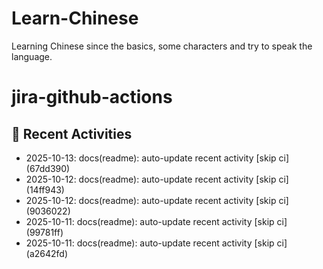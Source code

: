 # Learn-Chinese
Learning Chinese since the basics, some characters and try to speak the language.

# jira-github-actions
## 📌 Recent Activities
<!--START_SECTION:activity-->
- 2025-10-13: docs(readme): auto-update recent activity [skip ci] (67dd390)
- 2025-10-12: docs(readme): auto-update recent activity [skip ci] (14ff943)
- 2025-10-12: docs(readme): auto-update recent activity [skip ci] (9036022)
- 2025-10-11: docs(readme): auto-update recent activity [skip ci] (99781ff)
- 2025-10-11: docs(readme): auto-update recent activity [skip ci] (a2642fd)
<!--END_SECTION:activity-->
